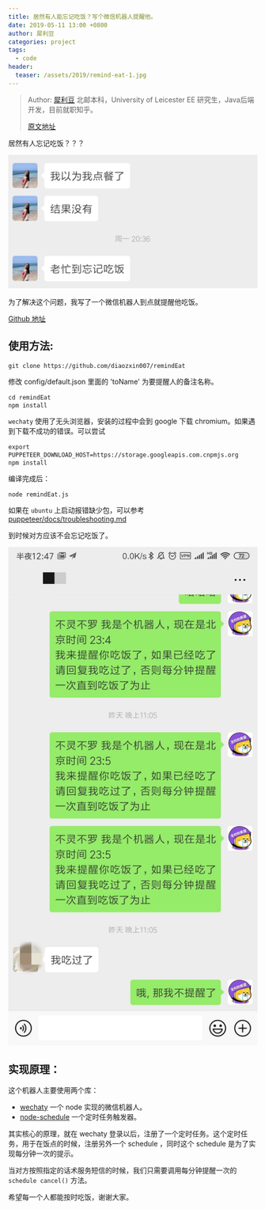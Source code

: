 ```yaml
---
title: 居然有人能忘记吃饭？写个微信机器人提醒他。
date: 2019-05-11 13:00 +0800
author: 犀利豆
categories: project
tags:
  - code
header:
  teaser: /assets/2019/remind-eat-1.jpg
---
```

<!-- markdownlint-disable -->

> Author: [犀利豆](https://xilidou.com/) 北邮本科，University of Leicester EE 研究生，Java后端开发，目前就职知乎。
> 
> [原文地址](https://xilidou.com/2019/05/07/wx-bot/#more)

居然有人忘记吃饭？？？

![](/assets/2019/remind-eat-1.jpg)

为了解决这个问题，我写了一个微信机器人到点就提醒他吃饭。

<!--more-->

[Github 地址](https://github.com/diaozxin007/remindEat)

## 使用方法:

```shell
git clone https://github.com/diaozxin007/remindEat
```

修改 config/default.json 里面的 'toName' 为要提醒人的备注名称。

```shell
cd remindEat
npm install
```

`wechaty` 使用了无头浏览器，安装的过程中会到 google 下载 chromium。如果遇到下载不成功的错误。可以尝试

```shell
export PUPPETEER_DOWNLOAD_HOST=https://storage.googleapis.com.cnpmjs.org
npm install
```

编译完成后：

```shell
node remindEat.js
```

如果在 `ubuntu` 上启动报错缺少包，可以参考 [puppeteer/docs/troubleshooting.md](https://github.com/GoogleChrome/puppeteer/blob/master/docs/troubleshooting.md)

到时候对方应该不会忘记吃饭了。

![](/assets/2019/remind-eat-2.jpg)

## 实现原理：

这个机器人主要使用两个库：

* [wechaty](https://www.npmjs.com/package/wechaty) 一个 node 实现的微信机器人。
* [node-schedule](https://www.npmjs.com/package/node-schedule) 一个定时任务触发器。

其实核心的原理，就在 wechaty 登录以后，注册了一个定时任务。这个定时任务，用于在饭点的时候，注册另外一个 schedule ，同时这个 schedule 是为了实现每分钟一次的提示。

当对方按照指定的话术服务短信的时候，我们只需要调用每分钟提醒一次的 `schedule cancel()` 方法。

希望每一个人都能按时吃饭，谢谢大家。
